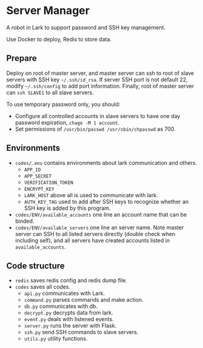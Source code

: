 # Server Manager

A robot in Lark to support password and SSH key management.

Use Docker to deploy, Redis to store data.

## Prepare

Deploy on root of master server, and master server can ssh to root of slave 
servers with SSH key `~/.ssh/id_rsa`. If server SSH port is not default 22, 
modify `~/.ssh/config` to add port information. Finally, root of master
server can `ssh SLAVE1` to all slave servers.

To use temporary password only, you should:
- Configure all controlled accounts in slave servers to have one day password
expiration, `chage -M 1 account`.
- Set permissions of `/usr/bin/passwd /usr/sbin/chpasswd` as 700.

## Environments

- `codes/.env` contains environments about lark communication and others. 
  - `APP_ID`
  - `APP_SECRET`
  - `VERIFICATION_TOKEN`
  - `ENCRYPT_KEY`
  - `LARK_HOST`  above all is used to communicate with lark.
  - `AUTH_KEY_TAG` used to add after SSH keys to recognize whether an SSH key 
    is added by this program.
- `codes/ENV/available_accounts` one line an account name that can be binded.
- `codes/ENV/available_servers` one line an server name. Note master server
  can SSH to all listed servers directly (double check when including self),
  and all servers have created accounts listed in `available_accounts`.

## Code structure

- `redis` saves redis config and redis dump file.
- `codes` saves all codes.
  - `api.py` communicates with Lark.
  - `command.py` parses commands and make action.
  - `db.py` communicates with db.
  - `decrypt.py` decrypts data from lark.
  - `event.py` deals with listened events.
  - `server.py` runs the server with Flask.
  - `ssh.py` send SSH commands to slave servers.
  - `utils.py` utility functions.

